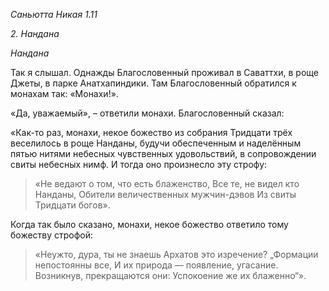 *Саньютта Никая 1\.11*

*2\. Нандана*

*Нандана*

Так я слышал\. Однажды Благословенный проживал в Саваттхи, в роще Джеты, в парке Анатхапиндики\. Там Благословенный обратился к монахам так: «Монахи\!»\.

«Да, уважаемый», – ответили монахи\. Благословенный сказал:

«Как\-то раз, монахи, некое божество из собрания Тридцати трёх веселилось в роще Нанданы, будучи обеспеченным и наделённым пятью нитями небесных чувственных удовольствий, в сопровождении свиты небесных нимф\. И тогда оно произнесло эту строфу:

> «Не ведают о том, что есть блаженство,
> Все те, не видел кто Нанданы,
> Обители величественных мужчин\-дэвов
> Из свиты Тридцати богов»\.

Когда так было сказано, монахи, некое божество ответило тому божеству строфой:

> «Неужто, дура, ты не знаешь
> Архатов это изречение?
> „Формации непостоянны все,
> И их природа — появление, угасание\.
> Возникнув, прекращаются они:
> Успокоение же их блаженно“»\.
